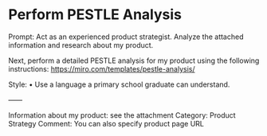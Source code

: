# Perform PESTLE Analysis

Prompt: Act as an experienced product strategist. Analyze the attached information and research about my product. 

Next, perform a detailed PESTLE analysis for my product using the following instructions: https://miro.com/templates/pestle-analysis/

Style:
• Use a language a primary school graduate can understand. 

——

Information about my product: see the attachment
Category: Product Strategy
Comment: You can also specify product page URL